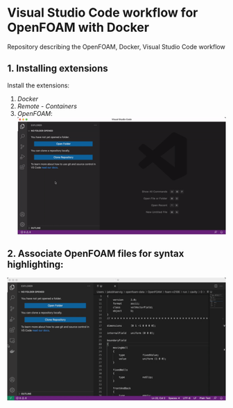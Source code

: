 # Visual Studio Code workflow for OpenFOAM with Docker
Repository describing the OpenFOAM, Docker, Visual Studio Code workflow

## 1. Installing extensions
Install the extensions:
1. *Docker*
2. *Remote - Containers*
3. *OpenFOAM*:
![](extensions.gif)

## 2. Associate OpenFOAM files for syntax highlighting:
![](files-associations.gif)
